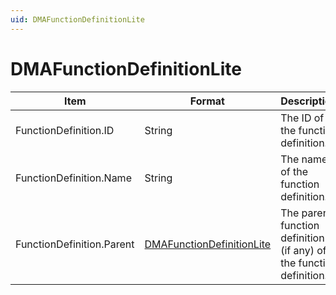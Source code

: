 ```yaml
---
uid: DMAFunctionDefinitionLite
---
```


# DMAFunctionDefinitionLite

| Item                      | Format                    | Description                                                         |
|---------------------------|---------------------------|---------------------------------------------------------------------|
| FunctionDefinition.ID     | String                    | The ID of the function definition.                                  |
| FunctionDefinition.Name   | String                    | The name of the function definition.                                |
| FunctionDefinition.Parent | [DMAFunctionDefinitionLite](xref:DMAFunctionDefinitionLite) | The parent function definition (if any) of the function definition. |
